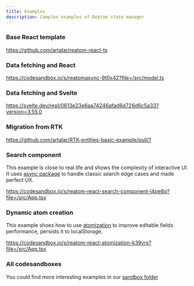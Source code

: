 ```yaml
---
title: Examples
description: Complex examples of Reatom state manager
---
```


### Base React template

https://github.com/artalar/reatom-react-ts

### Data fetching and React

https://codesandbox.io/s/reatomasync-9t0x42?file=/src/model.ts

### Data fetching and Svelte

https://svelte.dev/repl/0613e23e6aa74246afad6d726d6c5a33?version=3.55.0

### Migration from RTK

https://github.com/artalar/RTK-entities-basic-example/pull/1

### Search component

This example is close to real life and shows the complexity of interactive UI. It uses [async package](https://www.reatom.dev/packages/async) to handle classic search edge cases and made perfect UX.

https://codesandbox.io/s/reatom-react-search-component-l4pe8q?file=/src/App.tsx

### Dynamic atom creation

This example shoes how to use [atomization](https://www.reatom.dev/guides/atomization) to improve editable fields performance, persists it to localStorage.

https://codesandbox.io/s/reatom-react-atomization-k39vrs?file=/src/App.tsx

### All codesandboxes

You could find more interesting examples in our [sandbox folder](https://codesandbox.io/dashboard/sandboxes/reatom?workspace=e7923738-fe21-45f8-9cee-424de14adf18)
